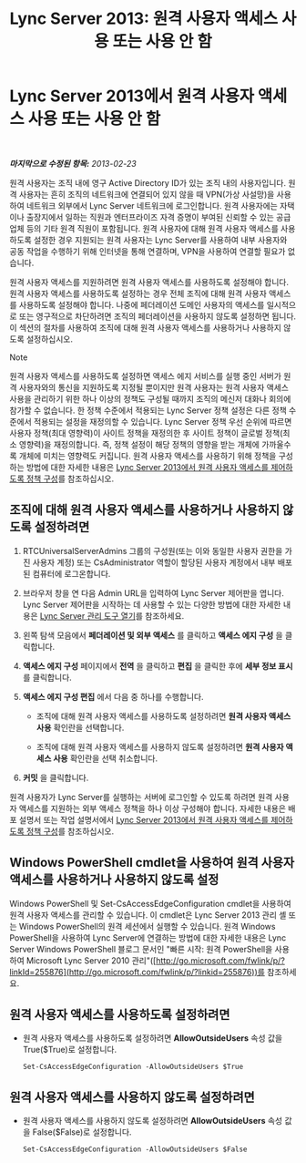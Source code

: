 ﻿---
title: 'Lync Server 2013: 원격 사용자 액세스 사용 또는 사용 안 함'
TOCTitle: 원격 사용자 액세스 사용 또는 사용 안 함
ms:assetid: cd9d3ddc-4839-457a-86d9-b15413e74002
ms:mtpsurl: https://technet.microsoft.com/ko-kr/library/Gg182586(v=OCS.15)
ms:contentKeyID: 49305062
ms.date: 08/10/2015
mtps_version: v=OCS.15
ms.translationtype: HT
---

# Lync Server 2013에서 원격 사용자 액세스 사용 또는 사용 안 함

 

_**마지막으로 수정된 항목:** 2013-02-23_

원격 사용자는 조직 내에 영구 Active Directory ID가 있는 조직 내의 사용자입니다. 원격 사용자는 흔히 조직의 네트워크에 연결되어 있지 않을 때 VPN(가상 사설망)을 사용하여 네트워크 외부에서 Lync Server 네트워크에 로그인합니다. 원격 사용자에는 자택이나 출장지에서 일하는 직원과 엔터프라이즈 자격 증명이 부여된 신뢰할 수 있는 공급업체 등의 기타 원격 직원이 포함됩니다. 원격 사용자에 대해 원격 사용자 액세스를 사용하도록 설정한 경우 지원되는 원격 사용자는 Lync Server를 사용하여 내부 사용자와 공동 작업을 수행하기 위해 인터넷을 통해 연결하며, VPN을 사용하여 연결할 필요가 없습니다.

원격 사용자 액세스를 지원하려면 원격 사용자 액세스를 사용하도록 설정해야 합니다. 원격 사용자 액세스를 사용하도록 설정하는 경우 전체 조직에 대해 원격 사용자 액세스를 사용하도록 설정해야 합니다. 나중에 페더레이션 도메인 사용자의 액세스를 일시적으로 또는 영구적으로 차단하려면 조직의 페더레이션을 사용하지 않도록 설정하면 됩니다. 이 섹션의 절차를 사용하여 조직에 대해 원격 사용자 액세스를 사용하거나 사용하지 않도록 설정하십시오.


> [!NOTE]
> 원격 사용자 액세스를 사용하도록 설정하면 액세스 에지 서비스를 실행 중인 서버가 원격 사용자와의 통신을 지원하도록 지정될 뿐이지만 원격 사용자는 원격 사용자 액세스 사용을 관리하기 위한 하나 이상의 정책도 구성될 때까지 조직의 메신저 대화나 회의에 참가할 수 없습니다. 한 정책 수준에서 적용되는 Lync Server 정책 설정은 다른 정책 수준에서 적용되는 설정을 재정의할 수 있습니다. Lync Server 정책 우선 순위에 따르면 사용자 정책(최대 영향력)이 사이트 정책을 재정의한 후 사이트 정책이 글로벌 정책(최소 영향력)을 재정의합니다. 즉, 정책 설정이 해당 정책의 영향을 받는 개체에 가까울수록 개체에 미치는 영향력도 커집니다. 원격 사용자 액세스를 사용하기 위해 정책을 구성하는 방법에 대한 자세한 내용은 <A href="lync-server-2013-configure-policies-to-control-remote-user-access.md">Lync Server 2013에서 원격 사용자 액세스를 제어하도록 정책 구성</A>를 참조하십시오.



## 조직에 대해 원격 사용자 액세스를 사용하거나 사용하지 않도록 설정하려면

1.  RTCUniversalServerAdmins 그룹의 구성원(또는 이와 동일한 사용자 권한을 가진 사용자 계정) 또는 CsAdministrator 역할이 할당된 사용자 계정에서 내부 배포된 컴퓨터에 로그온합니다.

2.  브라우저 창을 연 다음 Admin URL을 입력하여 Lync Server 제어판을 엽니다. Lync Server 제어판을 시작하는 데 사용할 수 있는 다양한 방법에 대한 자세한 내용은 [Lync Server 관리 도구 열기](lync-server-2013-open-lync-server-administrative-tools.md)를 참조하세요.

3.  왼쪽 탐색 모음에서 **페더레이션 및 외부 액세스** 를 클릭하고 **액세스 에지 구성** 을 클릭합니다.

4.  **액세스 에지 구성** 페이지에서 **전역** 을 클릭하고 **편집** 을 클릭한 후에 **세부 정보 표시** 를 클릭합니다.

5.  **액세스 에지 구성 편집** 에서 다음 중 하나를 수행합니다.
    
      - 조직에 대해 원격 사용자 액세스를 사용하도록 설정하려면 **원격 사용자 액세스 사용** 확인란을 선택합니다.
    
      - 조직에 대해 원격 사용자 액세스를 사용하지 않도록 설정하려면 **원격 사용자 액세스 사용** 확인란을 선택 취소합니다.

6.  **커밋** 을 클릭합니다.

원격 사용자가 Lync Server를 실행하는 서버에 로그인할 수 있도록 하려면 원격 사용자 액세스를 지원하는 외부 액세스 정책을 하나 이상 구성해야 합니다. 자세한 내용은 배포 설명서 또는 작업 설명서에서 [Lync Server 2013에서 원격 사용자 액세스를 제어하도록 정책 구성](lync-server-2013-configure-policies-to-control-remote-user-access.md)를 참조하십시오.

## Windows PowerShell cmdlet을 사용하여 원격 사용자 액세스를 사용하거나 사용하지 않도록 설정

Windows PowerShell 및 Set-CsAccessEdgeConfiguration cmdlet을 사용하여 원격 사용자 액세스를 관리할 수 있습니다. 이 cmdlet은 Lync Server 2013 관리 셸 또는 Windows PowerShell의 원격 세션에서 실행할 수 있습니다. 원격 Windows PowerShell을 사용하여 Lync Server에 연결하는 방법에 대한 자세한 내용은 Lync Server Windows PowerShell 블로그 문서인 "빠른 시작: 원격 PowerShell을 사용하여 Microsoft Lync Server 2010 관리"([http://go.microsoft.com/fwlink/p/?linkId=255876](http://go.microsoft.com/fwlink/p/?linkid=255876))를 참조하세요.

## 원격 사용자 액세스를 사용하도록 설정하려면

  - 원격 사용자 액세스를 사용하도록 설정하려면 **AllowOutsideUsers** 속성 값을 True($True)로 설정합니다.
    
        Set-CsAccessEdgeConfiguration -AllowOutsideUsers $True

## 원격 사용자 액세스를 사용하지 않도록 설정하려면

  - 원격 사용자 액세스를 사용하지 않도록 설정하려면 **AllowOutsideUsers** 속성 값을 False($False)로 설정합니다.
    
        Set-CsAccessEdgeConfiguration -AllowOutsideUsers $False

